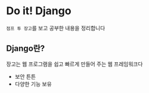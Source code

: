 # Do it! Django
`점프 투 장고`를 보고 공부한 내용을 정리합니다

## Django란?
장고는 웹 프로그램을 쉽고 빠르게 만들어 주는 웹 프레임워크다
* 보안 튼튼
* 다양한 기능 보유
